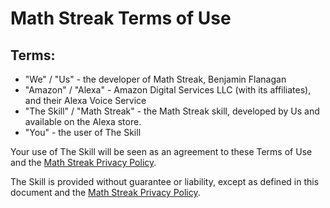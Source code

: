 # Math Streak Terms of Use

## Terms:

- "We" / "Us" - the developer of Math Streak, Benjamin Flanagan
- "Amazon" / "Alexa" - Amazon Digital Services LLC (with its affiliates), and their Alexa Voice Service
- "The Skill" / "Math Streak" - the Math Streak skill, developed by Us and available on the Alexa store.
- "You" - the user of The Skill

Your use of The Skill will be seen as an agreement to these Terms of Use and the [Math Streak Privacy Policy](/alexa-math-streak-web/privacy).

The Skill is provided without guarantee or liability, except as defined in this document and the [Math Streak Privacy Policy](/alexa-math-streak-web/privacy).
